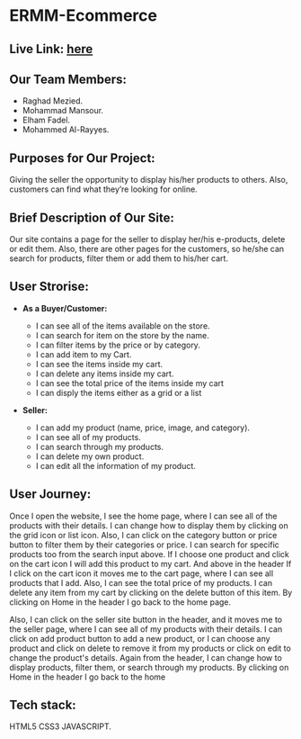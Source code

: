 # ERMM-Ecommerce

## Live Link: [here](https://gsg-g10.github.io/ERMM-Ecommerce/)
## Our Team Members:
* Raghad Mezied.
* Mohammad Mansour.
* Elham Fadel.
* Mohammed Al-Rayyes. 

## Purposes for Our Project:
Giving the seller the opportunity to display his/her products to others.
Also, customers can find what they’re looking for online.

## Brief Description of Our Site:
Our site contains a page for the seller to display her/his e-products, delete or edit them. 
Also, there are other pages for the customers, so he/she can search for products, filter them or add them to his/her cart.

## User Strorise:
* **As a Buyer/Customer:**
    * I can see all of the items available on the store.
    * I can search for item on the store by the name.
    * I can filter items by the price or by category.
    * I can add item to my Cart.
    * I can see the items inside my cart.
    * I can delete any items inside my cart.
    * I can see the total price of the items inside my cart
    * I can disply the items either as a grid or a list


* **Seller:**
    * I can add my product (name, price, image, and category).
    * I can see all of my products.
    * I can search through my products.
    * I can delete my own product.
    * I can edit all the information of my product.

## User Journey:
Once I open the website, I see the home page, where I can see all of the products with their details. I can change how to display them by clicking on the grid icon or list icon. Also, I can click on the category button or price button to filter them by their categories or price.
I can search for specific products too from the search input above.
If I choose one product and click on the cart icon I will add this product to my cart. And above in the header If I click on the cart icon it moves me to the cart page, where I can see all products that I add. Also, I can see the total price of my products.
I can delete any item from my cart by clicking on the delete button of this item. 
By clicking on Home in the header I go back to the home page.


Also, I can click on the seller site button in the header, and it moves me to the seller page, where I can see all of my products with their details. I can click on add product button to add a new product, or I can choose any product and click on delete to remove it from my products or click on edit to change the product's details.
Again from the header, I can change how to display products, filter them, or search through my products.
By clicking on Home in the header I go back to the home 


## Tech stack:
HTML5 CSS3 JAVASCRIPT.
